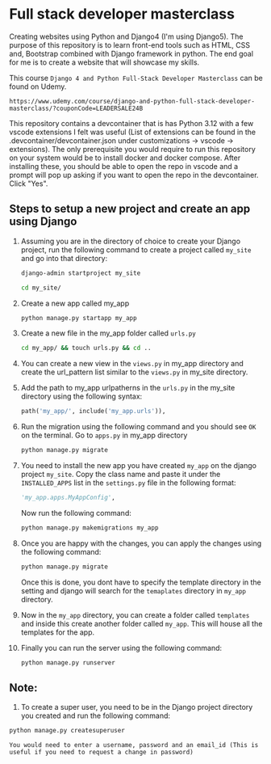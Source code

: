 # Full stack developer masterclass
Creating websites using Python and Django4 (I'm using Django5). The purpose of this repository is to learn front-end tools such as HTML, CSS and, Bootstrap combined with Django framework in python. The end goal for me is to create a website that will showcase my skills.

This course `Django 4 and Python Full-Stack Developer Masterclass` can be found on Udemy. 
```link
https://www.udemy.com/course/django-and-python-full-stack-developer-masterclass/?couponCode=LEADERSALE24B
``` 

This repository contains a devcontainer that is has Python 3.12 with a few vscode extensions I felt was useful (List of extensions can be found in the .devcontainer/devcontainer.json under customizations -> vscode -> extensions). The only prerequisite you would require to run this repository on your system would be to install docker and docker compose. After installing these, you should be able to open the repo in vscode and a prompt will pop up asking if you want to open the repo in the devcontainer. Click "Yes".


## Steps to setup a new project and create an app using Django
1. Assuming you are in the directory of choice to create your Django project, run the following command to create a project called `my_site` and go into that directory:
    ```cmd
    django-admin startproject my_site
    ```
    ```cmd
    cd my_site/
    ```
2. Create a new app called my_app
    ```cmd
    python manage.py startapp my_app
    ```
3. Create a new file in the my_app folder called `urls.py`
    ```cmd
    cd my_app/ && touch urls.py && cd ..
    ```
4. You can create a new view in the `views.py` in my_app directory and create the url_pattern list similar to the `views.py` in my_site directory.
5. Add the path to my_app urlpatherns in the `urls.py` in the my_site directory using the following syntax:
    ```python
    path('my_app/', include('my_app.urls')),
    ```
6. Run the migration using the following command and you should see `OK` on the terminal. Go to `apps.py` in my_app directory 
    ```cmd
    python manage.py migrate
    ```
7. You need to install the new app you have created `my_app` on the django project `my_site`. Copy the class name and paste it under the `INSTALLED_APPS` list in the `settings.py` file in the following format:
    ```python
    'my_app.apps.MyAppConfig',
    ```
    Now run the following command:
    ```cmd
    python manage.py makemigrations my_app
    ```
8. Once you are happy with the changes, you can apply the changes using the following command:
    ```cmd 
    python manage.py migrate
    ```
    Once this is done, you dont have to specify the template directory in the setting and django will search for the `temaplates` directory in  `my_app` directory.
9. Now in the `my_app` directory, you can create a folder called `templates` and inside this create another folder called `my_app`. This will house all the templates for the app.

10. Finally you can run the server using the following command: 
    ```cmd
    python manage.py runserver
    ```

## Note:
1. To create a super user, you need to be in the Django project directory you created and run the following command:
```python
python manage.py createsuperuser
```
    You would need to enter a username, password and an email_id (This is useful if you need to request a change in password)